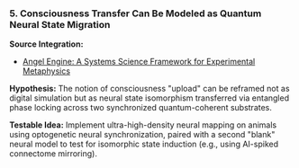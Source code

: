 ### **5. Consciousness Transfer Can Be Modeled as Quantum Neural State Migration**

**Source Integration:**
- [Angel Engine: A Systems Science Framework for Experimental Metaphysics](../_rolodexterRES/Angel%20Engine_%20A%20Systems%20Science%20Framework%20for%20Expe.md)

**Hypothesis:** The notion of consciousness "upload" can be reframed not as digital simulation but as neural state isomorphism transferred via entangled phase locking across two synchronized quantum-coherent substrates.

**Testable Idea:** Implement ultra-high-density neural mapping on animals using optogenetic neural synchronization, paired with a second "blank" neural model to test for isomorphic state induction (e.g., using AI-spiked connectome mirroring).